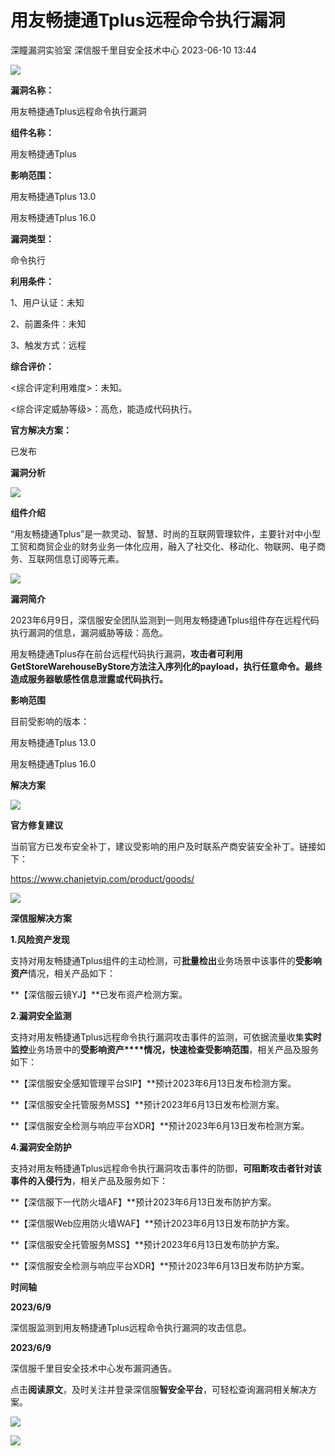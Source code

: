 #  用友畅捷通Tplus远程命令执行漏洞   
深瞳漏洞实验室  深信服千里目安全技术中心   2023-06-10 13:44  
  
![](https://mmbiz.qpic.cn/mmbiz_gif/w8NHw6tcQ5zJUnRwpZuk7O1qDNVdnuXdqwIxNHcUHibeX9BkjSEnvq2uzZvoS32Ew3FnolicuK7DpOr2g8utrs5w/640?wx_fmt=gif "")  
  
**漏洞名称：**  
  
用友畅捷通Tplus远程命令执行漏洞  
  
**组件名称：**  
  
用友畅捷通Tplus   
  
**影响范围：**  
  
用友畅捷通Tplus 13.0  
  
用友畅捷通Tplus 16.0  
  
**漏洞类型：**  
  
命令执行  
  
**利用条件：**  
  
1、用户认证：未知  
  
2、前置条件：未知  
  
3、触发方式：远程  
  
**综合评价：**  
  
<综合评定利用难度>：未知。  
  
<综合评定威胁等级>：高危，能造成代码执行。  
  
**官方解决方案：**  
  
已发布  
  
  
  
  
  
**漏洞分析**  
  
![](https://mmbiz.qpic.cn/mmbiz_gif/w8NHw6tcQ5zJUnRwpZuk7O1qDNVdnuXd4YV5gBNmtTsxDNnJsRsTx8pVNBwbjOCAV5lVYjPibb5h2ibPxV1lKwfA/640?wx_fmt=gif "")  
  
**组件介绍**  
  
“用友畅捷通Tplus”是一款灵动、智慧、时尚的互联网管理软件，主要针对中小型工贸和商贸企业的财务业务一体化应用，融入了社交化、移动化、物联网、电子商务、互联网信息订阅等元素。  
  
![](https://mmbiz.qpic.cn/mmbiz_gif/w8NHw6tcQ5zJUnRwpZuk7O1qDNVdnuXd4YV5gBNmtTsxDNnJsRsTx8pVNBwbjOCAV5lVYjPibb5h2ibPxV1lKwfA/640?wx_fmt=gif "")  
  
**漏洞简介**  
  
2023年6月9日，深信服安全团队监测到一则用友畅捷通Tplus组件存在远程代码执行漏洞的信息，漏洞威胁等级：高危。  
  
用友畅捷通Tplus存在前台远程代码执行漏洞，**攻击者可利用GetStoreWarehouseByStore方法注入序列化的payload，执行任意命令。最终造成服务器敏感性信息泄露或代码执行。**  
  
  
**影响范围**  
  
目前受影响的版本：  
  
用友畅捷通Tplus 13.0  
  
用友畅捷通Tplus 16.0  
  
  
**解决方案**  
  
![](https://mmbiz.qpic.cn/mmbiz_gif/w8NHw6tcQ5zJUnRwpZuk7O1qDNVdnuXd4YV5gBNmtTsxDNnJsRsTx8pVNBwbjOCAV5lVYjPibb5h2ibPxV1lKwfA/640?wx_fmt=gif "")  
  
**官方修复建议**  
  
  
当前官方已发布安全补丁，建议受影响的用户及时联系产商安装安全补丁。链接如下：  
  
https://www.chanjetvip.com/product/goods/  
  
![](https://mmbiz.qpic.cn/mmbiz_gif/w8NHw6tcQ5zJUnRwpZuk7O1qDNVdnuXd4YV5gBNmtTsxDNnJsRsTx8pVNBwbjOCAV5lVYjPibb5h2ibPxV1lKwfA/640?wx_fmt=gif "")  
  
**深信服解决方案**  
  
  
**1.风险资产发现**  
  
支持对用友畅捷通Tplus组件的主动检测，可**批量检出**业务场景中该事件的**受影响资产**情况，相关产品如下：  
  
**【深信服云镜YJ】**已发布资产检测方案。  
  
  
**2.漏洞安全监测**  
  
支持对用友畅捷通Tplus远程命令执行漏洞攻击事件的监测，可依据流量收集**实时监控**业务场景中的**受影响资产****情况，快速检查受影响范围**，相关产品及服务如下：  
  
**【深信服安全感知管理平台SIP】**预计2023年6月13日发布检测方案。  
  
**【深信服安全托管服务MSS】**预计2023年6月13日发布检测方案。  
  
**【深信服安全检测与响应平台XDR】**预计2023年6月13日发布检测方案。  
  
  
**4.漏洞安全防护**  
  
支持对用友畅捷通Tplus远程命令执行漏洞攻击事件的防御，**可阻断攻击者针对该事件的入侵行为**，相关产品及服务如下：  
  
**【深信服下一代防火墙AF】**预计2023年6月13日发布防护方案。  
  
**【深信服Web应用防火墙WAF】**预计2023年6月13日发布防护方案。  
  
**【深信服安全托管服务MSS】**预计2023年6月13日发布防护方案。  
  
**【深信服安全检测与响应平台XDR】**预计2023年6月13日发布防护方案。  
  
  
**时间轴**  
  
  
  
**2023/6/9**  
  
深信服监测到用友畅捷通Tplus远程命令执行漏洞的攻击信息。  
  
  
**2023/6/9**  
  
深信服千里目安全技术中心发布漏洞通告。  
  
  
点击**阅读原文**，及时关注并登录深信服**智安全平台**，可轻松查询漏洞相关解决方案。  
  
![](https://mmbiz.qpic.cn/mmbiz_png/w8NHw6tcQ5zJUnRwpZuk7O1qDNVdnuXdCbYDzLB737XicMyd75POJaKdJePBzthN4lbnnWVicY4GBCOxIic7qmHnw/640?wx_fmt=png "")  
  
  
![](https://mmbiz.qpic.cn/mmbiz_jpg/w8NHw6tcQ5zJUnRwpZuk7O1qDNVdnuXdDGzI6u2nMxicnOrn2kj0jeJWbicg0ckFb0XKyEqk35IiawqyjloXXmrOA/640?wx_fmt=jpeg "")  
  
  
